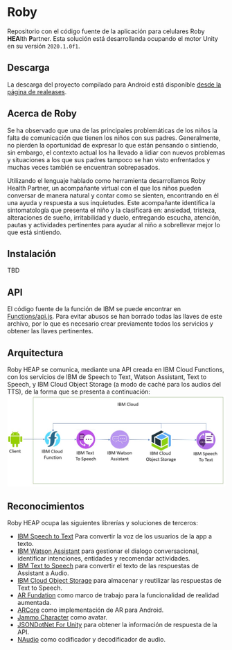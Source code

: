 # Roby
Repositorio con el código fuente de la aplicación para celulares Roby **HEA**lth **P**artner. Esta solución está desarrollanda ocupando el motor Unity en su versión `2020.1.0f1`.

## Descarga
La descarga del proyecto compilado para Android está disponible [desde la página de realeases](https://github.com/dpalomera/Roby/releases).

## Acerca de Roby
Se ha observado que una de las principales problemáticas de los niños la falta de comunicación que tienen los niños con sus padres.  Generalmente, no pierden la oportunidad de expresar lo que están pensando o sintiendo, sin embargo, el contexto actual los ha llevado a lidiar con nuevos problemas y situaciones a los que sus padres tampoco se han visto enfrentados y muchas veces también se encuentran sobrepasados. 
 
Utilizando el lenguaje hablado como herramienta desarrollamos Roby Health Partner, un acompañante virtual con el que los niños pueden conversar de manera natural y contar como se sienten, encontrando en él una ayuda y respuesta a sus inquietudes. Este acompañante identifica la sintomatología que presenta el niño y la clasificará en: ansiedad, tristeza, alteraciones de sueño, irritabilidad y duelo, entregando escucha, atención, pautas y actividades pertinentes para ayudar al niño a sobrellevar mejor lo que está sintiendo.

## Instalación
TBD

## API
El código fuente de la función de IBM se puede encontrar en [Functions/api.js](Functions/api.js). Para evitar abusos se han borrado todas las llaves de este archivo, por lo que es necesario crear previamente todos los servicios y obtener las llaves pertinentes.

## Arquitectura
Roby HEAP se comunica, mediante una API creada en IBM Cloud Functions, con los servicios de IBM de Speech to Text, Watson Assistant, Text to Speech, y IBM Cloud Object Storage (a modo de caché para los audios del TTS), de la forma que se presenta a continuación:
![arquitectura](/arquitectura.jpg?raw=true "Arquitectura")


## Reconocimientos
Roby HEAP ocupa las siguientes librerías y soluciones de terceros:
* [IBM Speech to Text](https://www.ibm.com/cl-es/cloud/watson-speech-to-text) Para convertir la voz de los usuarios de la app a texto.
* [IBM Watson Assistant](https://www.ibm.com/cloud/watson-assistant/) para gestionar el dialogo conversacional, identificar intenciones, entidades y recomendar actividades.
* [IBM Text to Speech](https://www.ibm.com/ar-es/cloud/watson-text-to-speech) para convertir el texto de las respuestas de Assistant a Audio.
* [IBM Cloud Object Storage](https://www.ibm.com/cl-es/cloud/object-storage) para almacenar y reutilizar las respuestas de Text to Speech.
* [AR Fundation](https://unity.com/es/unity/features/arfoundation) como marco de trabajo para la funcionalidad de realidad aumentada.
* [ARCore](https://unity3d.com/es/partners/google/arcore) como implementación de AR para Android.
* [Jammo Character](https://github.com/mixandjam/Jammo-Character) como avatar.
* [JSONDotNet For Unity](https://assetstore.unity.com/packages/tools/input-management/json-net-for-unity-11347) para obtener la información de respuesta de la API.
* [NAudio](https://github.com/naudio/NAudio) como codificador y decodificador de audio.
